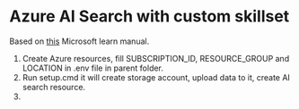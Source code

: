 # Azure AI Search with custom skillset

Based on [this](https://microsoftlearning.github.io/mslearn-knowledge-mining/Instructions/Exercises/02-search-skills.html) Microsoft learn manual.


1) Create Azure resources, fill SUBSCRIPTION_ID, RESOURCE_GROUP and LOCATION in  .env file in parent folder.
2) Run setup.cmd it will create storage account, upload data to it, create AI search resource.
3) 